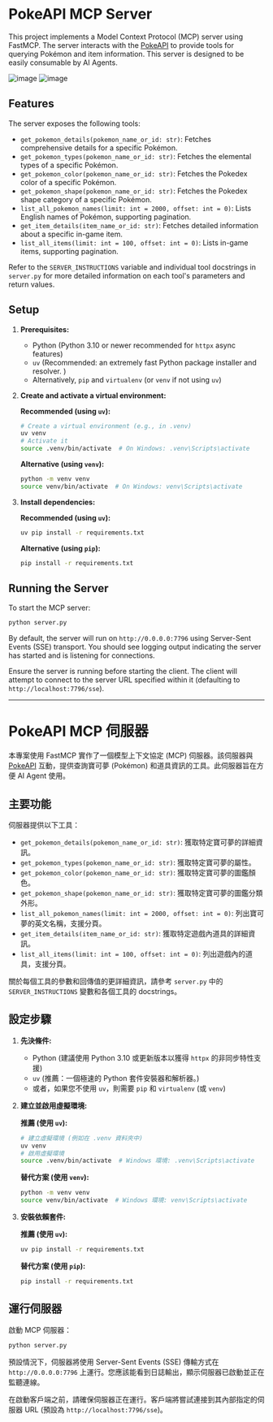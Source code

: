 # PokeAPI MCP Server

This project implements a Model Context Protocol (MCP) server using FastMCP. The server interacts with the [PokeAPI](https://pokeapi.co/) to provide tools for querying Pokémon and item information. This server is designed to be easily consumable by AI Agents.


![image](https://github.com/user-attachments/assets/de44438c-66f6-4057-bff2-5e1646a4676c)
![image](https://github.com/user-attachments/assets/d90cb181-4a5d-4f40-ad0a-1572ef4fbf8c)


## Features

The server exposes the following tools:

*   `get_pokemon_details(pokemon_name_or_id: str)`: Fetches comprehensive details for a specific Pokémon.
*   `get_pokemon_types(pokemon_name_or_id: str)`: Fetches the elemental types of a specific Pokémon.
*   `get_pokemon_color(pokemon_name_or_id: str)`: Fetches the Pokedex color of a specific Pokémon.
*   `get_pokemon_shape(pokemon_name_or_id: str)`: Fetches the Pokedex shape category of a specific Pokémon.
*   `list_all_pokemon_names(limit: int = 2000, offset: int = 0)`: Lists English names of Pokémon, supporting pagination.
*   `get_item_details(item_name_or_id: str)`: Fetches detailed information about a specific in-game item.
*   `list_all_items(limit: int = 100, offset: int = 0)`: Lists in-game items, supporting pagination.

Refer to the `SERVER_INSTRUCTIONS` variable and individual tool docstrings in `server.py` for more detailed information on each tool's parameters and return values.

## Setup

1.  **Prerequisites:**
    *   Python  (Python 3.10 or newer recommended for `httpx` async features)
    *   `uv` (Recommended: an extremely fast Python package installer and resolver. )
    *   Alternatively, `pip` and `virtualenv` (or `venv` if not using `uv`)

2.  **Create and activate a virtual environment:**

    **Recommended (using `uv`):**
    ```bash
    # Create a virtual environment (e.g., in .venv)
    uv venv
    # Activate it
    source .venv/bin/activate  # On Windows: .venv\Scripts\activate
    ```

    **Alternative (using `venv`):**
    ```bash
    python -m venv venv
    source venv/bin/activate  # On Windows: venv\Scripts\activate
    ```

3.  **Install dependencies:**

    **Recommended (using `uv`):**
    ```bash
    uv pip install -r requirements.txt
    ```

    **Alternative (using `pip`):**
    ```bash
    pip install -r requirements.txt
    ```

## Running the Server

To start the MCP server:

```bash
python server.py
```

By default, the server will run on `http://0.0.0.0:7796` using Server-Sent Events (SSE) transport. You should see logging output indicating the server has started and is listening for connections.

Ensure the server is running before starting the client. The client will attempt to connect to the server URL specified within it (defaulting to `http://localhost:7796/sse`).

---

# PokeAPI MCP 伺服器

本專案使用 FastMCP 實作了一個模型上下文協定 (MCP) 伺服器。該伺服器與 [PokeAPI](https://pokeapi.co/) 互動，提供查詢寶可夢 (Pokémon) 和道具資訊的工具。此伺服器旨在方便 AI Agent 使用。

## 主要功能

伺服器提供以下工具：

*   `get_pokemon_details(pokemon_name_or_id: str)`: 獲取特定寶可夢的詳細資訊。
*   `get_pokemon_types(pokemon_name_or_id: str)`: 獲取特定寶可夢的屬性。
*   `get_pokemon_color(pokemon_name_or_id: str)`: 獲取特定寶可夢的圖鑑顏色。
*   `get_pokemon_shape(pokemon_name_or_id: str)`: 獲取特定寶可夢的圖鑑分類外形。
*   `list_all_pokemon_names(limit: int = 2000, offset: int = 0)`: 列出寶可夢的英文名稱，支援分頁。
*   `get_item_details(item_name_or_id: str)`: 獲取特定遊戲內道具的詳細資訊。
*   `list_all_items(limit: int = 100, offset: int = 0)`: 列出遊戲內的道具，支援分頁。

關於每個工具的參數和回傳值的更詳細資訊，請參考 `server.py` 中的 `SERVER_INSTRUCTIONS` 變數和各個工具的 docstrings。

## 設定步驟

1.  **先決條件:**
    *   Python  (建議使用 Python 3.10 或更新版本以獲得 `httpx` 的非同步特性支援)
    *   `uv` (推薦：一個極速的 Python 套件安裝器和解析器。)
    *   或者，如果您不使用 `uv`，則需要 `pip` 和 `virtualenv` (或 `venv`)

2.  **建立並啟用虛擬環境:**

    **推薦 (使用 `uv`):**
    ```bash
    # 建立虛擬環境 (例如在 .venv 資料夾中)
    uv venv
    # 啟用虛擬環境
    source .venv/bin/activate  # Windows 環境: .venv\Scripts\activate
    ```

    **替代方案 (使用 `venv`):**
    ```bash
    python -m venv venv
    source venv/bin/activate  # Windows 環境: venv\Scripts\activate
    ```

3.  **安裝依賴套件:**

    **推薦 (使用 `uv`):**
    ```bash
    uv pip install -r requirements.txt
    ```

    **替代方案 (使用 `pip`):**
    ```bash
    pip install -r requirements.txt
    ```

## 運行伺服器

啟動 MCP 伺服器：

```bash
python server.py
```

預設情況下，伺服器將使用 Server-Sent Events (SSE) 傳輸方式在 `http://0.0.0.0:7796` 上運行。您應該能看到日誌輸出，顯示伺服器已啟動並正在監聽連線。

在啟動客戶端之前，請確保伺服器正在運行。客戶端將嘗試連接到其內部指定的伺服器 URL (預設為 `http://localhost:7796/sse`)。 
